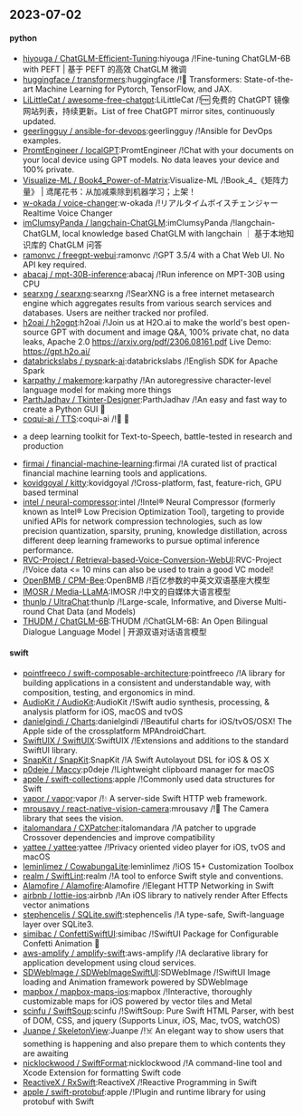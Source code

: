 ## 2023-07-02

#### python
* [hiyouga / ChatGLM-Efficient-Tuning](https://github.com/hiyouga/ChatGLM-Efficient-Tuning):hiyouga /!Fine-tuning ChatGLM-6B with PEFT | 基于 PEFT 的高效 ChatGLM 微调
* [huggingface / transformers](https://github.com/huggingface/transformers):huggingface /!🤗
Transformers: State-of-the-art Machine Learning for Pytorch, TensorFlow, and JAX.
* [LiLittleCat / awesome-free-chatgpt](https://github.com/LiLittleCat/awesome-free-chatgpt):LiLittleCat /!🆓
免费的 ChatGPT 镜像网站列表，持续更新。List of free ChatGPT mirror sites, continuously updated.
* [geerlingguy / ansible-for-devops](https://github.com/geerlingguy/ansible-for-devops):geerlingguy /!Ansible for DevOps examples.
* [PromtEngineer / localGPT](https://github.com/PromtEngineer/localGPT):PromtEngineer /!Chat with your documents on your local device using GPT models. No data leaves your device and 100% private.
* [Visualize-ML / Book4_Power-of-Matrix](https://github.com/Visualize-ML/Book4_Power-of-Matrix):Visualize-ML /!Book_4_《矩阵力量》 | 鸢尾花书：从加减乘除到机器学习；上架！
* [w-okada / voice-changer](https://github.com/w-okada/voice-changer):w-okada /!リアルタイムボイスチェンジャー Realtime Voice Changer
* [imClumsyPanda / langchain-ChatGLM](https://github.com/imClumsyPanda/langchain-ChatGLM):imClumsyPanda /!langchain-ChatGLM, local knowledge based ChatGLM with langchain ｜ 基于本地知识库的 ChatGLM 问答
* [ramonvc / freegpt-webui](https://github.com/ramonvc/freegpt-webui):ramonvc /!GPT 3.5/4 with a Chat Web UI. No API key required.
* [abacaj / mpt-30B-inference](https://github.com/abacaj/mpt-30B-inference):abacaj /!Run inference on MPT-30B using CPU
* [searxng / searxng](https://github.com/searxng/searxng):searxng /!SearXNG is a free internet metasearch engine which aggregates results from various search services and databases. Users are neither tracked nor profiled.
* [h2oai / h2ogpt](https://github.com/h2oai/h2ogpt):h2oai /!Join us at H2O.ai to make the world's best open-source GPT with document and image Q&A, 100% private chat, no data leaks, Apache 2.0 https://arxiv.org/pdf/2306.08161.pdf Live Demo: https://gpt.h2o.ai/
* [databrickslabs / pyspark-ai](https://github.com/databrickslabs/pyspark-ai):databrickslabs /!English SDK for Apache Spark
* [karpathy / makemore](https://github.com/karpathy/makemore):karpathy /!An autoregressive character-level language model for making more things
* [ParthJadhav / Tkinter-Designer](https://github.com/ParthJadhav/Tkinter-Designer):ParthJadhav /!An easy and fast way to create a Python GUI
🐍
* [coqui-ai / TTS](https://github.com/coqui-ai/TTS):coqui-ai /!🐸
💬
- a deep learning toolkit for Text-to-Speech, battle-tested in research and production
* [firmai / financial-machine-learning](https://github.com/firmai/financial-machine-learning):firmai /!A curated list of practical financial machine learning tools and applications.
* [kovidgoyal / kitty](https://github.com/kovidgoyal/kitty):kovidgoyal /!Cross-platform, fast, feature-rich, GPU based terminal
* [intel / neural-compressor](https://github.com/intel/neural-compressor):intel /!Intel® Neural Compressor (formerly known as Intel® Low Precision Optimization Tool), targeting to provide unified APIs for network compression technologies, such as low precision quantization, sparsity, pruning, knowledge distillation, across different deep learning frameworks to pursue optimal inference performance.
* [RVC-Project / Retrieval-based-Voice-Conversion-WebUI](https://github.com/RVC-Project/Retrieval-based-Voice-Conversion-WebUI):RVC-Project /!Voice data <= 10 mins can also be used to train a good VC model!
* [OpenBMB / CPM-Bee](https://github.com/OpenBMB/CPM-Bee):OpenBMB /!百亿参数的中英文双语基座大模型
* [IMOSR / Media-LLaMA](https://github.com/IMOSR/Media-LLaMA):IMOSR /!中文的自媒体大语言模型
* [thunlp / UltraChat](https://github.com/thunlp/UltraChat):thunlp /!Large-scale, Informative, and Diverse Multi-round Chat Data (and Models)
* [THUDM / ChatGLM-6B](https://github.com/THUDM/ChatGLM-6B):THUDM /!ChatGLM-6B: An Open Bilingual Dialogue Language Model | 开源双语对话语言模型

#### swift
* [pointfreeco / swift-composable-architecture](https://github.com/pointfreeco/swift-composable-architecture):pointfreeco /!A library for building applications in a consistent and understandable way, with composition, testing, and ergonomics in mind.
* [AudioKit / AudioKit](https://github.com/AudioKit/AudioKit):AudioKit /!Swift audio synthesis, processing, & analysis platform for iOS, macOS and tvOS
* [danielgindi / Charts](https://github.com/danielgindi/Charts):danielgindi /!Beautiful charts for iOS/tvOS/OSX! The Apple side of the crossplatform MPAndroidChart.
* [SwiftUIX / SwiftUIX](https://github.com/SwiftUIX/SwiftUIX):SwiftUIX /!Extensions and additions to the standard SwiftUI library.
* [SnapKit / SnapKit](https://github.com/SnapKit/SnapKit):SnapKit /!A Swift Autolayout DSL for iOS & OS X
* [p0deje / Maccy](https://github.com/p0deje/Maccy):p0deje /!Lightweight clipboard manager for macOS
* [apple / swift-collections](https://github.com/apple/swift-collections):apple /!Commonly used data structures for Swift
* [vapor / vapor](https://github.com/vapor/vapor):vapor /!💧 A server-side Swift HTTP web framework.
* [mrousavy / react-native-vision-camera](https://github.com/mrousavy/react-native-vision-camera):mrousavy /!📸
The Camera library that sees the vision.
* [italomandara / CXPatcher](https://github.com/italomandara/CXPatcher):italomandara /!A patcher to upgrade Crossover dependencies and improve compatibility
* [yattee / yattee](https://github.com/yattee/yattee):yattee /!Privacy oriented video player for iOS, tvOS and macOS
* [leminlimez / CowabungaLite](https://github.com/leminlimez/CowabungaLite):leminlimez /!iOS 15+ Customization Toolbox
* [realm / SwiftLint](https://github.com/realm/SwiftLint):realm /!A tool to enforce Swift style and conventions.
* [Alamofire / Alamofire](https://github.com/Alamofire/Alamofire):Alamofire /!Elegant HTTP Networking in Swift
* [airbnb / lottie-ios](https://github.com/airbnb/lottie-ios):airbnb /!An iOS library to natively render After Effects vector animations
* [stephencelis / SQLite.swift](https://github.com/stephencelis/SQLite.swift):stephencelis /!A type-safe, Swift-language layer over SQLite3.
* [simibac / ConfettiSwiftUI](https://github.com/simibac/ConfettiSwiftUI):simibac /!SwiftUI Package for Configurable Confetti Animation 🎉
* [aws-amplify / amplify-swift](https://github.com/aws-amplify/amplify-swift):aws-amplify /!A declarative library for application development using cloud services.
* [SDWebImage / SDWebImageSwiftUI](https://github.com/SDWebImage/SDWebImageSwiftUI):SDWebImage /!SwiftUI Image loading and Animation framework powered by SDWebImage
* [mapbox / mapbox-maps-ios](https://github.com/mapbox/mapbox-maps-ios):mapbox /!Interactive, thoroughly customizable maps for iOS powered by vector tiles and Metal
* [scinfu / SwiftSoup](https://github.com/scinfu/SwiftSoup):scinfu /!SwiftSoup: Pure Swift HTML Parser, with best of DOM, CSS, and jquery (Supports Linux, iOS, Mac, tvOS, watchOS)
* [Juanpe / SkeletonView](https://github.com/Juanpe/SkeletonView):Juanpe /!☠️
An elegant way to show users that something is happening and also prepare them to which contents they are awaiting
* [nicklockwood / SwiftFormat](https://github.com/nicklockwood/SwiftFormat):nicklockwood /!A command-line tool and Xcode Extension for formatting Swift code
* [ReactiveX / RxSwift](https://github.com/ReactiveX/RxSwift):ReactiveX /!Reactive Programming in Swift
* [apple / swift-protobuf](https://github.com/apple/swift-protobuf):apple /!Plugin and runtime library for using protobuf with Swift
